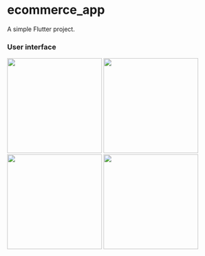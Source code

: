 # ecommerce_app

A simple Flutter project.

### User interface
<img src='https://github.com/Saiket-Das/first-flutter-app/assets/95159633/7c23cb93-02d8-4b86-8bde-1f6744e821dc' width='220'>
<img src='https://github.com/Saiket-Das/first-flutter-app/assets/95159633/d7cb62db-d5fc-459a-b831-7e7e9cdc1ce1' width='220'>
<img src='https://github.com/Saiket-Das/first-flutter-app/assets/95159633/6ae7f951-63df-48e5-bc68-0186823e68ad' width='220'>
<img src='https://github.com/Saiket-Das/first-flutter-app/assets/95159633/cb90abe8-0577-47b5-9b62-c8c77ca96dd2' width='220'>
